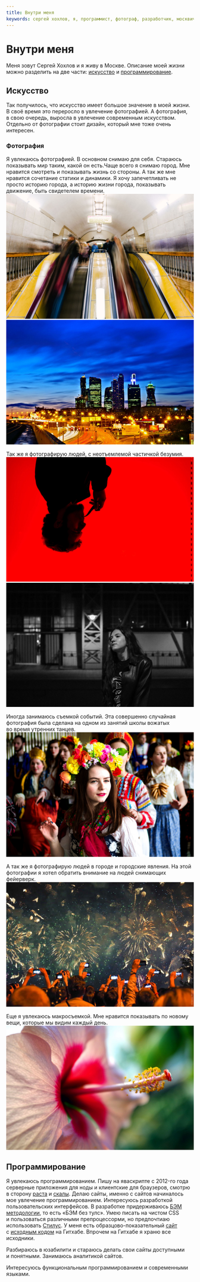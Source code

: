 ```yaml
---
title: Внутри меня
keywords: сергей хохлов, я, программист, фотограф, разработчик, москвич, ценности, математика, информатика, бэм, методология, данные, анализ, яваскрипт, js, javascript, дизайн, искусство, skhokhlov
---
```

# Внутри меня

Меня зовут Сергей Хохлов и&nbsp;я&nbsp;живу в&nbsp;Москве. Описание моей жизни можно разделить на&nbsp;две части: [искусство](#искусство) и&nbsp;[программирование](#программирование).

## Искусство

Так получилось, что искусство имеет большое значение в&nbsp;моей жизни. В&nbsp;своё время это переросло в&nbsp;увлечение фотографией. А&nbsp;фотография, в&nbsp;свою очередь, выросла в&nbsp;увлечение современным искусством. Отдельно от&nbsp;фотографии стоит дизайн, который мне тоже очень интересен.

### Фотография

Я увлекаюсь фотографией. В основном снимаю для себя. Стараюсь показывать мир таким, какой он есть.Чаще всего я снимаю город. Мне нравится смотреть и показывать жизнь со стороны. А так же мне нравится сочетание статики и динамики. Я хочу запечетливать не просто историю города, а историю жизни города, показывать движение, быть свидетелем времени.![](/images/who-i-am/metro.jpg)![](/images/who-i-am/city.jpg)

Так же я фотографирую людей, с неотъемлемой частичкой безумия.![](/images/who-i-am/backlight.jpg)![](/images/who-i-am/girl.jpg)

Иногда занимаюсь съемкой событий. Эта совершенно случайная фотография была сделана на одном из занятий школы вожатых во время утренних танцев.![](/images/who-i-am/event.jpg)

А&nbsp;так&nbsp;же я&nbsp;фотографирую людей в&nbsp;городе и&nbsp;городские явления. На&nbsp;этой фотографии я&nbsp;хотел обратить внимание на&nbsp;людей снимающих фейерверк.![](/images/who-i-am/firework.jpg)

Еще я&nbsp;увлекаюсь макросъемкой. Мне нравится показывать по&nbsp;новому вещи, которые мы&nbsp;видим каждый день.![](/images/who-i-am/plant.jpg)

## Программирование

Я&nbsp;увлекаюсь программированием. Пишу на&nbsp;яваскрипте c&nbsp;2012-го года серверные приложения для ноды и&nbsp;клиентские для браузеров, смотрю в&nbsp;сторону [раста](https://www.rust-lang.org) и&nbsp;[скалы](http://www.scala-lang.org). Делаю сайты, именно с&nbsp;сайтов начиналось мое увлечение программированием. Интересуюсь разработкой пользовательских интерфейсов. В&nbsp;разработке придерживаюсь [БЭМ методологии](https://ru.bem.info), то&nbsp;есть &laquo;БЭМ без тулс&raquo;. Умею писать на&nbsp;чистом CSS и&nbsp;пользоваться различными препроцессорми, но&nbsp;предпочтиаю использовать [Стилус](http://stylus-lang.com). У&nbsp;меня есть образцово-показательный [сайт](https://www.worldfly.org) с&nbsp;[исходным кодом](https://github.com/skhokhlov/worldfly.org) на&nbsp;Гитхабе. Впрочем на&nbsp;Гитхабе я&nbsp;храню все исходники.

Разбираюсь в&nbsp;юзабилити и&nbsp;стараюсь делать свои сайты доступными и&nbsp;понятными. Занимаюсь аналитикой сайтов.

Интересуюсь функциональным программированием и&nbsp;современными языками.
